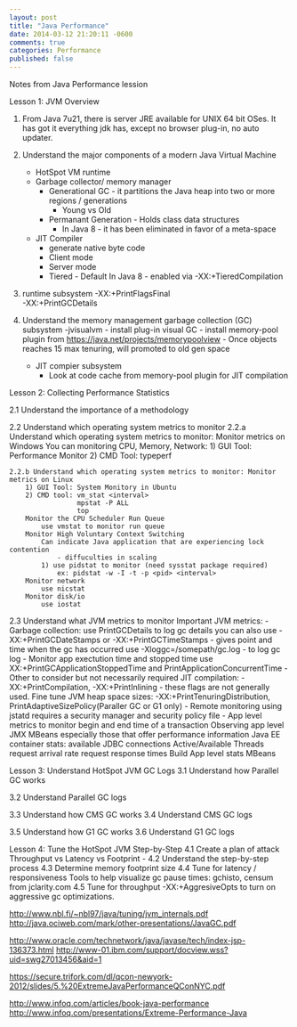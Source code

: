```yaml
---
layout: post
title: "Java Performance"
date: 2014-03-12 21:20:11 -0600
comments: true
categories: Performance
published: false
---
```


Notes from Java Performance lession

Lesson 1: JVM Overview

1) From Java 7u21, there is server JRE available for UNIX 64 bit OSes. It has got it everything jdk has, except no browser plug-in, no auto updater.

2) Understand the major components of a modern Java Virtual Machine
	- HotSpot VM runtime
	- Garbage collector/ memory manager
		- Generational GC - it partitions the Java heap into two or more regions / generations
			- Young vs Old
		- Permanant Generation - Holds class data structures
			- In Java 8 - it has been eliminated in favor of a meta-space	
	- JIT Compiler
		- generate native byte code
		- Client mode
		- Server mode
		- Tiered - Default In Java 8 - enabled via -XX:+TieredCompilation

3) runtime subsystem
	-XX:+PrintFlagsFinal		
	-XX:+PrintGCDetails
4) Understand the memory management garbage collection (GC) subsystem
	-jvisualvm
		- install plug-in visual GC
		- install memory-pool plugin from https://java.net/projects/memorypoolview
		- Once objects reaches 15 max tenuring, will promoted to old gen space
	- JIT compier subsystem
		- Look at code cache from memory-pool plugin for JIT compilation 

Lesson 2: Collecting Performance Statistics

2.1 Understand the importance of a methodology
	
2.2 Understand which operating system metrics to monitor
	2.2.a Understand which operating system metrics to monitor: Monitor metrics on Windows
		You can monitoring CPU, Memory, Network:
		1) GUI Tool: Performance Monitor
		2) CMD Tool: typeperf

	2.2.b Understand which operating system metrics to monitor: Monitor metrics on Linux
		1) GUI Tool: System Monitory in Ubuntu
		2) CMD tool: vm_stat <interval>
					 mpstat -P ALL
					 top 
		Monitor the CPU Scheduler Run Queue
			use vmstat to monitor run queue
		Monitor High Voluntary Context Switching
			Can indicate Java application that are experiencing lock contention
				- diffuculties in scaling
			1) use pidstat to monitor (need sysstat package required)	
				ex: pidstat -w -I -t -p <pid> <interval>
		Monitor network
			use nicstat
		Monitor disk/io
			use iostat
2.3 Understand what JVM metrics to monitor
	Important JVM metrics:
	- Garbage collection:
		use PrintGCDetails to log gc details
		you can also use -XX:+PrintGCDateStamps	or -XX:+PrintGCTimeStamps - gives point and time when the gc has occurred
		use -Xloggc=/somepath/gc.log - to log gc log
	- Monitor app exectution time and stopped time
		use XX:+PrintGCApplicationStoppedTime and PrintApplicationConcurrentTime
	- Other to consider but not necessarily required
		JIT compilation:
			-XX:+PrintCompilation, -XX:+PrintInlining - these flags are not generally used.
		Fine tune JVM heap space sizes:
			-XX:+PrintTenuringDistribution, PrintAdaptiveSizePolicy(Paraller GC or G1 only)
	- Remote monitoring using jstatd
		requires a security manager and security policy file
	- App level metrics to monitor
		begin and end time of a transaction
		Observing app level JMX MBeans especially those that offer performance information
		Java EE container stats:
			available JDBC connections
			Active/Available Threads
			request arrival rate
			request response times
		Build App level stats MBeans	

Lesson 3: Understand HotSpot JVM GC Logs
3.1 Understand how Parallel GC works

3.2 Understand Parallel GC logs

3.3 Understand how CMS GC works
3.4 Understand CMS GC logs

3.5 Understand how G1 GC works
3.6 Understand G1 GC logs

Lesson 4: Tune the HotSpot JVM Step-by-Step
4.1 Create a plan of attack
	Throughput vs Latency vs Footprint - 
4.2 Understand the step-by-step process
4.3 Determine memory footprint size
4.4 Tune for latency / responsiveness
	Tools to help visualize gc pause times: gchisto, censum from jclarity.com
4.5 Tune for throughput
	-XX:+AggresiveOpts to turn on aggressive gc optimizations.


http://www.nbl.fi/~nbl97/java/tuning/jvm_internals.pdf
http://java.ociweb.com/mark/other-presentations/JavaGC.pdf

http://www.oracle.com/technetwork/java/javase/tech/index-jsp-136373.html
http://www-01.ibm.com/support/docview.wss?uid=swg27013456&aid=1

https://secure.trifork.com/dl/qcon-newyork-2012/slides/5.%20ExtremeJavaPerformanceQConNYC.pdf

http://www.infoq.com/articles/book-java-performance
http://www.infoq.com/presentations/Extreme-Performance-Java

